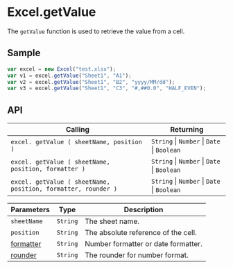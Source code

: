 # Excel.getValue

The `getValue` function is used to retrieve the value from a cell.

## Sample

```javascript
var excel = new Excel("test.xlsx");
var v1 = excel.getValue("Sheet1", "A1");
var v2 = excel.getValue("Sheet1", "B2", "yyyy/MM/dd");
var v3 = excel.getValue("Sheet1", "C3", "#,##0.0", "HALF_EVEN");
```

## API

| Calling | Returning |
|---|---|
| `excel. getValue ( sheetName, position )` | `String` \| `Number` \| `Date` \| `Boolean` |
| `excel. getValue ( sheetName, position, formatter )` | `String` \| `Number` \| `Date` \| `Boolean` |
| `excel. getValue ( sheetName, position, formatter, rounder )` | `String` \| `Number` \| `Date` \| `Boolean` |

| Parameters | Type | Description |
|---|---|---|
| `sheetName` | `String` | The sheet name. |
| `position` | `String` | The absolute reference of the cell. |
| [formatter](formatter&rounder.md) | `String` | Number formatter or date formatter. |
| [rounder](formatter&rounder.md) | `String` | The rounder for number format. |
